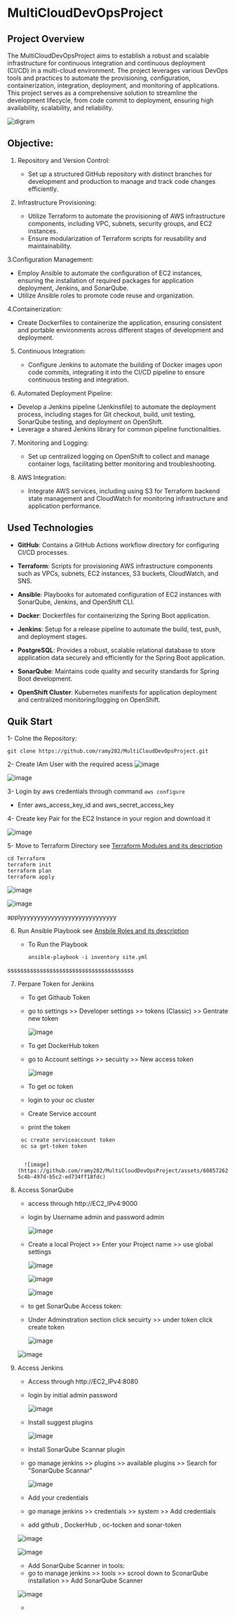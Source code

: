 # MultiCloudDevOpsProject

## Project Overview 
The MultiCloudDevOpsProject aims to establish a robust and scalable infrastructure for continuous integration and continuous deployment (CI/CD) in a multi-cloud environment. The project leverages various DevOps tools and practices to automate the provisioning, configuration, containerization, integration, deployment, and monitoring of applications. This project serves as a comprehensive solution to streamline the development lifecycle, from code commit to deployment, ensuring high availability, scalability, and reliability.

![digram](https://github.com/ramy282/MultiCloudDevOpsProject/assets/60857262/267cb150-ab42-44d8-9be4-233afb210c4d)

## Objective:
1. Repository and Version Control:
   - Set up a structured GitHub repository with distinct branches for development and production to manage and track code changes efficiently.

2. Infrastructure Provisioning:
   - Utilize Terraform to automate the provisioning of AWS infrastructure components, including VPC, subnets, security groups, and EC2 instances.
   - Ensure modularization of Terraform scripts for reusability and maintainability.

3.Configuration Management:
  - Employ Ansible to automate the configuration of EC2 instances, ensuring the installation of required packages for application deployment, Jenkins, and SonarQube.
  - Utilize Ansible roles to promote code reuse and organization.

4.Containerization:
  - Create Dockerfiles to containerize the application, ensuring consistent and portable environments across different stages of development and deployment.

5. Continuous Integration:
   - Configure Jenkins to automate the building of Docker images upon code commits, integrating it into the CI/CD pipeline to ensure continuous testing and integration.

6. Automated Deployment Pipeline:
  - Develop a Jenkins pipeline (Jenkinsfile) to automate the deployment process, including stages for Git checkout, build, unit testing, SonarQube testing, and deployment on OpenShift.
  - Leverage a shared Jenkins library for common pipeline functionalities.

7. Monitoring and Logging:
   - Set up centralized logging on OpenShift to collect and manage container logs, facilitating better monitoring and troubleshooting.

8. AWS Integration:
   - Integrate AWS services, including using S3 for Terraform backend state management and CloudWatch for monitoring infrastructure and application performance.

## Used Technologies 
- **GitHub**: Contains a GitHub Actions workflow directory for configuring CI/CD processes.
  
- **Terraform**: Scripts for provisioning AWS infrastructure components such as VPCs, subnets, EC2 instances, S3 buckets, CloudWatch, and SNS.

- **Ansible**: Playbooks for automated configuration of EC2 instances with SonarQube, Jenkins, and OpenShift CLI.

- **Docker**: Dockerfiles for containerizing the Spring Boot application.

- **Jenkins**: Setup for a release pipeline to automate the build, test, push, and deployment stages.

- **PostgreSQL**: Provides a robust, scalable relational database to store application data securely and efficiently for the Spring Boot application.
  
- **SonarQube**: Maintains code quality and security standards for Spring Boot development.

- **OpenShift Cluster**: Kubernetes manifests for application deployment and centralized monitoring/logging on OpenShift.

## Quik Start 

1- Colne the Repository:
```
git clone https://github.com/ramy282/MultiCloudDevOpsProject.git
```

2- Create IAm User with the required acess 
![image](https://github.com/ramy282/MultiCloudDevOpsProject/assets/60857262/27ca029f-dc48-4127-9879-ab0fd098cbbc)

![image](https://github.com/ramy282/MultiCloudDevOpsProject/assets/60857262/1b6f343e-7e78-4954-927f-717a46101855)

3- Login by aws credentials through command `aws configure`
  - Enter aws_access_key_id and aws_secret_access_key

4- Create key Pair for the EC2 Instance in your region and download it 

![image](https://github.com/ramy282/MultiCloudDevOpsProject/assets/60857262/7e95ae9c-814f-4415-8c47-c99a8885029f)

5- Move to Terraform Directory 
  see [Terraform Modules and its description](https://github.com/ramy282/MultiCloudDevOpsProject/tree/dev/Terraform)
  
```
cd Terraform
terraform init
terraform plan
terraform apply
```
![image](https://github.com/ramy282/MultiCloudDevOpsProject/assets/60857262/c7fbc003-2481-4b79-a760-ef6ca5d82c08)

![image](https://github.com/ramy282/MultiCloudDevOpsProject/assets/60857262/f08e3877-0e0e-427d-9df9-3c0f4783a1ee)

applyyyyyyyyyyyyyyyyyyyyyyyyyyyy

6. Run Ansible Playbook
    see [Ansbile Roles and its description](https://github.com/ramy282/MultiCloudDevOpsProject/tree/dev/Ansible)

   - To Run the Playbook
     ```
     ansible-playbook -i inventory site.yml
     ```
  sssssssssssssssssssssssssssssssssssssss

 7. Perpare Token for Jenkins

    - To get Githaub Token
    - go to settings >> Developer settings >> tokens (Classic) >> Gentrate new token

      ![image](https://github.com/ramy282/MultiCloudDevOpsProject/assets/60857262/b9b377d1-c56d-4f43-aa68-9237cf578ab2)
   
    - To get DockerHub token
    - go to Account settings >> secuirty >> New access token

      ![image](https://github.com/ramy282/MultiCloudDevOpsProject/assets/60857262/31fe735b-ded1-404a-a905-ab7d47000e5f)

    - To get oc token
    - login to your oc cluster
    - Create Service account
    - print the token 

    ```
     oc create serviceaccount token
     oc sa get-token token    
    
     
      ![image](https://github.com/ramy282/MultiCloudDevOpsProject/assets/60857262/481ba74b-5c4b-497d-b5c2-ed734ff18fdc)

8. Access SonarQube
   - access through http://EC2_IPv4:9000
   - login by Username admin and password admin

     ![image](https://github.com/ramy282/MultiCloudDevOpsProject/assets/60857262/372bdfb9-798a-4963-b02b-4dfb67c80ec0)

   - Create a local Project >> Enter your Project name >> use global settings

     ![image](https://github.com/ramy282/MultiCloudDevOpsProject/assets/60857262/f0d208f7-7fbe-4f23-be0e-8a85c8a0a4d3)

     ![image](https://github.com/ramy282/MultiCloudDevOpsProject/assets/60857262/c4617542-37d8-4502-89e1-8da1694508b2)

     ![image](https://github.com/ramy282/MultiCloudDevOpsProject/assets/60857262/b3a4a9b1-8ecd-4587-9f6a-fec8a4b3db61)

   - to get SonarQube Access token:
   - Under Adminstration section click secuirty >> under token click create token
  
     ![image](https://github.com/ramy282/MultiCloudDevOpsProject/assets/60857262/e7123a10-ecf8-4db6-a6fd-e110f6cbf98a)
   
    ![image](https://github.com/ramy282/MultiCloudDevOpsProject/assets/60857262/a9c2f7f4-d619-4486-9a80-79a220c00495)

9. Access Jenkins
   - Access through http://EC2_IPv4:8080
   - login by initial admin password

     ![image](https://github.com/ramy282/MultiCloudDevOpsProject/assets/60857262/78cf978a-b6b3-49c8-814f-4c7cef42538a)
    
   - Install suggest plugins

       ![image](https://github.com/ramy282/MultiCloudDevOpsProject/assets/60857262/b21badb8-3221-45ca-8064-7049da568c67)
  
   - Install SonarQube Scannar plugin
   - go manage jenkins >> plugins >> available plugins >> Search for "SonarQube Scannar"

     ![image](https://github.com/ramy282/MultiCloudDevOpsProject/assets/60857262/3c88effb-577b-4875-8089-ce66bd0dc574)

   - Add your credentials
   - go manage jenkins >> credentials >> system >> Add credentials
   - add github , DockerHub , oc-tocken and sonar-token

    ![image](https://github.com/ramy282/MultiCloudDevOpsProject/assets/60857262/c93ed9b3-aff3-401b-9844-ad399c7d3663)

    ![image](https://github.com/ramy282/MultiCloudDevOpsProject/assets/60857262/33e7d572-6f6a-48de-8047-8f3566cf2149)

   - Add SonarQube Scanner in tools:
   - go to manage jenkins >> tools >> scrool down to SconarQube installation >> Add SonarQube Scanner
  
    ![image](https://github.com/ramy282/MultiCloudDevOpsProject/assets/60857262/13ba5e71-84b2-4c76-95c5-8bb82a542f4d)

   - 

